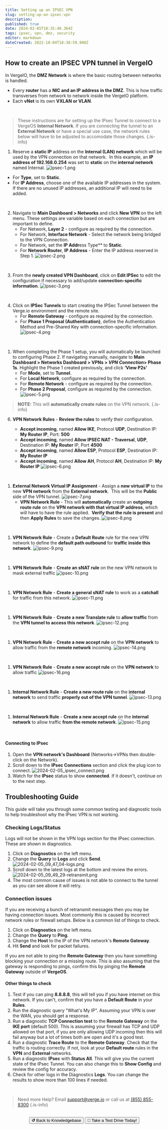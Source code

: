 ```yaml
---
title: Setting up an IPSEC VPN
slug: setting-up-an-ipsec-vpn
description: 
published: true
date: 2024-02-05T18:35:40.364Z
tags: ipsec, vpn, dmz, security
editor: markdown
dateCreated: 2022-10-04T18:38:59.908Z
---
```


## How to create an IPSEC VPN tunnel in VergeIO

In VergeIO, the **DMZ Network** is where the basic routing between networks is handled.
-   Every **router** has a **NIC and an IP address in the DMZ**. This is how traffic transverses from network to network inside the VergeIO platform.
-   Each **vNet** is its own **VXLAN or VLAN**.
<br>

> These instructions are for setting up the IPsec Tunnel to connect to a VergeOS **Internal Network**. If you are connecting the tunnel to an **External Network** or have a special use case, the network rules below will have to be adjusted to accomodate those changes.
{.is-info}


1.  Reserve a **static IP** address on the **Internal (LAN) network** which will be used by the VPN connection on that network.  In this example, an **IP address of 192.168.0.254** was set to **static** on the **internal network** named Internal.
![ipsec-1.png](/public/ipsec-1.png) 

   -   For **Type**, set to **Static**.
   -   For **IP Address**, choose one of the available IP addresses in the system.  If there are no unused IP addresses, an additional IP will need to be added.

<br>

2.  Navigate to **Main Dashboard > Networks** and click **New VPN** on the left menu.
These settings are variable based on each connection but are important to define.
    - For Network, **Layer 2** - configure as required by the connection.
    - For Network, **Interface Network** - Select the network being bridged to the VPN Connection.
    - For Network, set the **IP Addr**ess Type** to **Static**.
    - For **Network Router**, **IP Address** - Enter the IP address reserved in Step 1.
    ![ipsec-2.png](/public/ipsec-2.png) 

<br>

3. From the **newly created VPN Dashboard**, click on **Edit IPSec** to edit the configuration if necessary to add/update **connection-specific information**.
![ipsec-3.png](/public/ipsec-3.png) 

<br>

4. Click on **IPSec Tunnels** to start creating the IPSec Tunnel between the Verge.io environment and the remote site.
   -   For **Remote Gateway** - configure as required by the connection.
   -   For **Phase 1 Proposal (Authentication)**, define the Authentication Method and Pre-Shared Key with connection-specific information.
   ![ipsec-4.png](/public/ipsec-4.png) 
<br>

1. When completing the Phase 1 setup, you will automatically be launched to configuring Phase 2.
If navigating manually, navigate to **Main Dashboard > Networks Dashboard > VPNs > *VPN Connection*> Phase 1s**. Highlight the Phase 1 created previously, and click **‘View P2s’**
    -   For **Mode**, set to **Tunnel**.
    -   For **Local Network**, configure as required by the connection.
    -   For **Remote Network** - configure as required by the connection.
    -   For **Phase 2 Proposal**, configure as required by the connection.
    ![ipsec-5.png](/public/ipsec-5.png) 
> **NOTE:** This will **automatically create rules** on the VPN network.
{.is-info}

6. **VPN Network Rules** - **Review the rules** to verify their configuration.

   -   **Accept incoming**, named **Allow IKE**, Protocol **UDP**, Destination IP: **My Router IP**, Port: **500**
   -   **Accept incoming**, named **Allow IPSEC NAT - Traversal**, **UDP**, Destination IP: **My Router** IP, Port **4500**
   -   **Accept incoming**, named **Allow ESP**, Protocol **ESP**, Destination IP: **My Router IP**
   -   **Accept incoming**, named **Allow AH**, Protocol **AH**, Destination IP: **My Router IP**
   ![ipsec-6.png](/public/ipsec-6.png) 
<br>

1.  **External Network Virtual IP Assignment** - Assign a **new virtual IP** to the new **VPN network** from the **External network**.  This will be the **Public** side of the VPN tunnel.
![ipsec-7.png](/public/ipsec-7.png) 
    - **VPN Network Rule** - This will **automatically** create an **outgoing route rule** on the **VPN network with that virtual IP address**, which will have to have the rule applied.  **Verify that the rule is present** and then **Apply Rules** to save the changes.
![ipsec-8.png](/public/ipsec-8.png)
<br>

1.  **VPN Network Rule** - Create a **Default Route** rule for the new VPN network to define the **default path outbound** for **traffic inside this network**.
![ipsec-9.png](/public/ipsec-9.png)
<br>

1.  **VPN Network Rule** - **Create an sNAT rule** on the new VPN network to mask external traffic
![ipsec-10.png](/public/ipsec-10.png)
<br>

1.  **VPN Network Rule** - **Create a general sNAT rule** to work as a **catchall** for traffic from this network.
![ipsec-11.png](/public/ipsec-11.png)
<br>

1.  **VPN Network Rule** - **Create a new Translate rule** to **allow traffic** from the **VPN tunnel to access this network**.
![ipsec-12.png](/public/ipsec-12.png)
<br>

1.  **VPN Network Rule** - **Create a new accept rule** on the **VPN network** to allow traffic from the **remote network** incoming.
![ipsec-14.png](/public/ipsec-14.png)
<br>

1.  **VPN Network Rule** - **Create a new accept rule** on the **VPN network** to allow traffic
![ipsec-16.png](/public/ipsec-16.png)
<br>

1.  **Internal Network Rule** - **Create a new route rule** on the **internal network** to send traffic **properly out of the VPN tunnel**.
![ipsec-13.png](/public/ipsec-13.png)
<br>

1.  **Internal Network Rule** - **Create a new accept rule** on the **internal network** to allow traffic **from the remote network**.
![ipsec-15.png](/public/ipsec-15.png)
<br>

#### Connecting to IPsec

1. Open the **VPN network's Dashboard** (Networks->VPNs then double-click on the Network).
1. Scroll down to the **IPsec Connections** section and click the plug icon to connect.
![2024-02-05_ipsec_connect.png](/public/knowledgebase/2024-02-05_ipsec_connect.png)
1. Watch for the **IPsec** status to show **connected**. If it doesn't, continue on to the next step.

## Troubleshooting Guide

This guide will take you through some common testing and diagnostic tools to help troubleshoot why the IPsec VPN is not working. 


### Checking Logs/Status

Logs will not be shown in the VPN logs section for the IPsec connection. These are shown in diagnostics. 

1. Click on **Diagnostics** on the left menu.
1. Change the **Query** to **Logs** and click **Send**.
![2024-02-05_09_47_04-logs.png](/public/knowledgebase/2024-02-05_09_47_04-logs.png)
1. Scroll down to the latest logs at the bottom and review the errors. 
![2024-02-05_09_49_29-retransmit.png](/public/knowledgebase/2024-02-05_09_49_29-retransmit.png)
1. The most common cause of issues is not able to connect to the tunnel as you can see above it will retry.

### Connection issues

If you are receiving a bunch of retransmit messages then you may be having connection issues. Most commonly this is caused by incorrect network rules or firewall setups. Below is a common list of things to check.

1. Click on **Diagnostics** on the left menu.
1. Change the **Query** to **Ping**.
1. Change the **Host** to the IP of the VPN network's **Remote Gateway**.
1. Hit **Send** and look for packet failures.

If you are not able to ping the **Remote Gateway** then you have something blocking your connection or a missing route. This is also assuming that the gateway is responding to pings, confirm this by pinging the **Remote Gateway** outside of **VergeOS**. 

#### Other things to check

1. Test if you can ping **8.8.8.8**, this will tell you if you have internet on this network. If you can't, confirm that you have a **Default Route** in your **Rules**. 
1. Run the diagnostic query "What's My IP". Assuming your VPN is over the WAN, you should get a response.
1. Run a diagnostic **TCP Connection test** to the **Remote Gateway** on the **IKE port** (default 500). This is assuming your firewall has TCP and UDP allowed on that port, if you are only allowing UDP incoming then this will fail anyway but a lot of times both are open and it's a good test. 
1. Run a diagnostic **Trace Route** to the **Remote Gateway**. Check that the traffic is routing correctly. If not, look at your **Default route** rules in the **VPN** and **External** networks. 
1. Run a diagnostic **IPsec** with **Status All**. This will give you the current state of the IPsec Tunnel. You can also change this to **Show Config** and review the config for accuracy. 
1. Check for other logs in the Diagnostics **Logs**. You can change the results to show more than 100 lines if needed. 


<br>

> Need more Help? Email <a href="mailto:support@verge.io?subject=Support Inquiry" target="_blank" rel="noopener noreferrer">support@verge.io</a> or call us at <a href="tel:+855-855-8300">(855) 855-8300</a>
{.is-info}

<br>
<div style="text-align: center">
  <a href="https://wiki.verge.io/en/public/kb"><button class="button-grey"> <b>↺</b> Back to Knowledgebase</button></a>
<a href="https://www.verge.io/test-drive"><button class="button-orange">🚗 Take a Test Drive Today!</button></a>
</div>